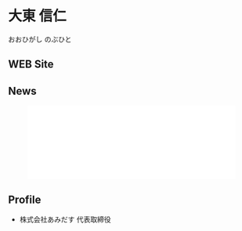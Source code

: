# 大東 信仁

おおひがし のぶひと

## WEB Site

## News

<!-- LightWidget WIDGET --><figure class="video_container">
  <script src="https://cdn.lightwidget.com/widgets/lightwidget.js"></script><iframe src="//lightwidget.com/widgets/1facfb1264a85524bc0cab92bddc0d81.html" scrolling="no" allowtransparency="true" class="lightwidget-widget" style="width:100%;border:0;overflow:hidden;"></iframe></figure>

## Profile

* 株式会社あみだす 代表取締役

